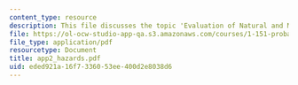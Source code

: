 ```yaml
---
content_type: resource
description: This file discusses the topic 'Evaluation of Natural and Man-Made Risks'.
file: https://ol-ocw-studio-app-qa.s3.amazonaws.com/courses/1-151-probability-and-statistics-in-engineering-spring-2005/eded921a16f7336053ee400d2e8038d6_app2_hazards.pdf
file_type: application/pdf
resourcetype: Document
title: app2_hazards.pdf
uid: eded921a-16f7-3360-53ee-400d2e8038d6
---
```

